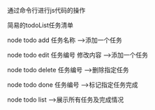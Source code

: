 通过命令行进行js代码的操作

简易的todoList任务清单

node todo add 任务名称              ——>添加一个任务

node todo edit 任务编号 修改内容     ——>添加一个任务

node todo delete 任务编号           ——>删除指定任务

node todo done 任务编号             ——>标记指定任务完成

node todo list                     ——>展示所有任务及完成情况

